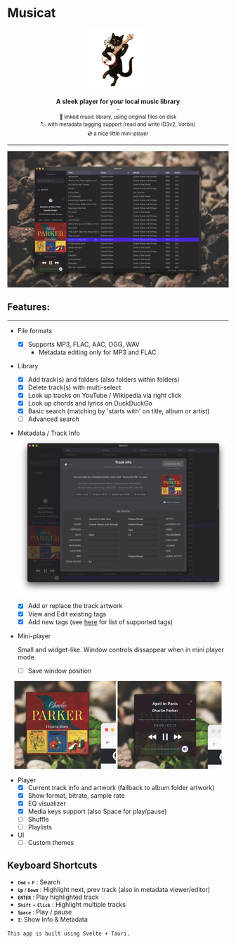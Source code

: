 # Musicat



<p align="center">
<img height="140" src="src-tauri/icons/Square310x310Logo.png">
</p>

<p align="center">
<b>A sleek player for your local music library</b>
<br/>
-
<br/>
<small>🔗 linked music library, using original files on disk</small>
<br/>
<small>🏷 with metadata tagging support (read and write ID3v2, Vorbis)</small>
<br/>
<small>💿 a nice little mini-player
</small>
</p>


----

![screenshot](docs/screenshot.png)

## Features:
----
- File formats
  - [x] Supports MP3, FLAC, AAC, OGG, WAV
      - Metadata editing only for MP3 and FLAC
- Library
  - [x] Add track(s) and folders (also folders within folders)
  - [x] Delete track(s) with multi-select
  - [x] Look up tracks on YouTube / Wikipedia via right click
  - [x] Look up chords and lyrics on DuckDuckGo
  - [x] Basic search (matching by 'starts with' on title, album or artist)
  - [ ] Advanced search
- Metadata / Track Info
  ![info](docs/info.png)

  - [x] Add or replace the track artwork
  - [x] View and Edit existing tags
  - [x] Add new tags (see [here]() for list of supported tags)
- Mini-player 
  
  Small and widget-like. Window controls dissappear when in mini player mode.
  - [ ] Save window position
<p align="center">
<img height="200" src="docs/mini-cover.png">
<img height="200" src="docs/mini-ui.png">
</p>

- Player
  - [x] Current track info and artwork (fallback to album folder artwork)
  - [x] Show format, bitrate, sample rate
  - [x] EQ visualizer
  - [x] Media keys support (also Space for play/pause)
  - [ ] Shuffle
  - [ ] Playlists
- UI
  - [ ] Custom themes

## Keyboard Shortcuts
- <small><kbd>**`Cmd`**</kbd> + <kbd>**`F`**</kbd></small> : Search
- <small><kbd>**`Up`**</kbd> / <kbd>**`Down`**</kbd></small> : Highlight next, prev track (also in metadata viewer/editor)
- <small><kbd>**`ENTER`**</kbd></small> : Play highlighted track 
- <small><kbd>**`Shift`**</kbd> + <kbd>**`Click`**</kbd></small> : Highlight multiple tracks
- <small><kbd>**`Space`**</kbd></small> : Play / pause
- <small><kbd>**`I`**</kbd></small>: Show Info & Metadata

`This app is built using Svelte + Tauri.`
